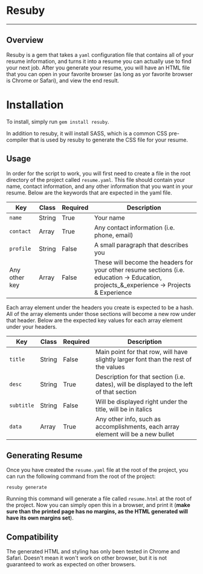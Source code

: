 # Resuby
---

## Overview

Resuby is a gem that takes a `yaml` configuration file that contains all of your
resume information, and turns it into a resume you can actually use to find your
next job. After you generate your resume, you will have an HTML file that you
can open in your favorite browser (as long as yor favorite browser is Chrome or
Safari), and view the end result.

# Installation

To install, simply run `gem install resuby`.

In addition to resuby, it will install SASS, which is a common CSS pre-compiler
that is used by resuby to generate the CSS file for your resume.

## Usage

In order for the script to work, you will first need to create a file in the
root directory of the project called `resume.yaml`. This file should contain
your name, contact information, and any other information that you want in your
resume. Below are the keywords that are expected in the yaml file.

|Key|Class|Required|Description|
|---|-----|--------|-----------|
|`name`|String|True|Your name|
|`contact`|Array|True|Any contact information (i.e. phone, email)|
|`profile`|String|False|A small paragraph that describes you|
|Any other key|Array|False|These will become the headers for your other resume sections (i.e. education -> Education, projects_&_experience -> Projects & Experience|

Each array element under the headers you create is expected to be a hash. All of
the array elements under those sections will become a new row under that header.
Below are the expected key values for each array element under your headers.

|Key|Class|Required|Description|
|---|-----|--------|-----------|
|`title`|String|False|Main point for that row, will have slightly larger font than the rest of the values|
|`desc`|String|True|Description for that section (i.e. dates), will be displayed to the left of that section|
|`subtitle`|String|False|Will be displayed right under the title, will be in italics|
|`data`|Array|True|Any other info, such as accomplishments,  each array element will be a new bullet|

## Generating Resume

Once you have created the `resume.yaml` file at the root of the project, you can
run the following command from the root of the project:

```
resuby generate
```

Running this command will generate a file called `resume.html` at the root of
the project. Now you can simply open this in a browser, and print it (__make
sure than the printed page has no margins, as the HTML generated will have its
own margins set__).


## Compatibility

The generated HTML and styling has only been tested in Chrome and Safari.
Doesn't mean it won't work on other browser, but it is not guaranteed to work
as expected on other browsers.

